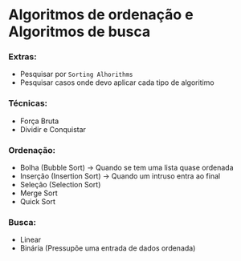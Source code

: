 # Algoritmos de ordenação e Algoritmos de busca
### Extras:
- Pesquisar por `Sorting Alhorithms`
- Pesquisar casos onde devo aplicar cada tipo de algoritimo
### Técnicas:
- Força Bruta
- Dividir e Conquistar

### Ordenação:
- Bolha (Bubble Sort) -> Quando se tem uma lista quase ordenada
- Inserção (Insertion Sort) -> Quando um intruso entra ao final
- Seleção (Selection Sort)
- Merge Sort
- Quick Sort

### Busca:
- Linear
- Binária (Pressupõe uma entrada de dados ordenada)